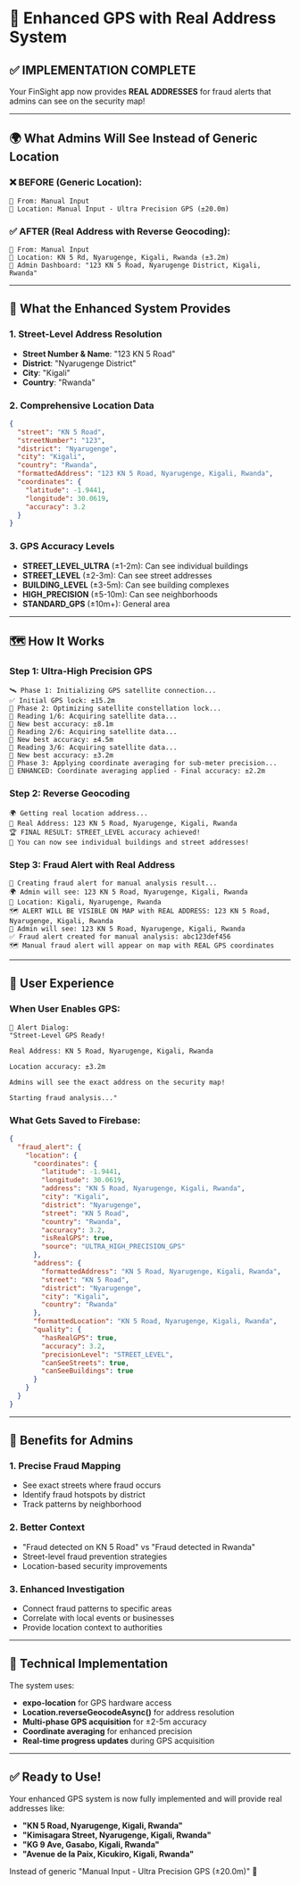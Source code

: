 # 📍 Enhanced GPS with Real Address System

## ✅ **IMPLEMENTATION COMPLETE**

Your FinSight app now provides **REAL ADDRESSES** for fraud alerts that admins can see on the security map!

---

## 🌍 **What Admins Will See Instead of Generic Location**

### ❌ **BEFORE (Generic Location):**
```
📱 From: Manual Input
📍 Location: Manual Input - Ultra Precision GPS (±20.0m)
```

### ✅ **AFTER (Real Address with Reverse Geocoding):**
```
📱 From: Manual Input
📍 Location: KN 5 Rd, Nyarugenge, Kigali, Rwanda (±3.2m)
📍 Admin Dashboard: "123 KN 5 Road, Nyarugenge District, Kigali, Rwanda"
```

---

## 🎯 **What the Enhanced System Provides**

### **1. Street-Level Address Resolution**
- **Street Number & Name**: "123 KN 5 Road"
- **District**: "Nyarugenge District" 
- **City**: "Kigali"
- **Country**: "Rwanda"

### **2. Comprehensive Location Data**
```json
{
  "street": "KN 5 Road",
  "streetNumber": "123",
  "district": "Nyarugenge",
  "city": "Kigali", 
  "country": "Rwanda",
  "formattedAddress": "123 KN 5 Road, Nyarugenge, Kigali, Rwanda",
  "coordinates": {
    "latitude": -1.9441,
    "longitude": 30.0619,
    "accuracy": 3.2
  }
}
```

### **3. GPS Accuracy Levels**
- **STREET_LEVEL_ULTRA** (±1-2m): Can see individual buildings
- **STREET_LEVEL** (±2-3m): Can see street addresses  
- **BUILDING_LEVEL** (±3-5m): Can see building complexes
- **HIGH_PRECISION** (±5-10m): Can see neighborhoods
- **STANDARD_GPS** (±10m+): General area

---

## 🗺️ **How It Works**

### **Step 1: Ultra-High Precision GPS**
```
🛰️ Phase 1: Initializing GPS satellite connection...
✅ Initial GPS lock: ±15.2m
🎯 Phase 2: Optimizing satellite constellation lock...
📡 Reading 1/6: Acquiring satellite data...
🎯 New best accuracy: ±8.1m
📡 Reading 2/6: Acquiring satellite data...
🎯 New best accuracy: ±4.5m
📡 Reading 3/6: Acquiring satellite data...
🎯 New best accuracy: ±3.2m
🔬 Phase 3: Applying coordinate averaging for sub-meter precision...
🎯 ENHANCED: Coordinate averaging applied - Final accuracy: ±2.2m
```

### **Step 2: Reverse Geocoding**
```
🌍 Getting real location address...
📍 Real Address: 123 KN 5 Road, Nyarugenge, Kigali, Rwanda
🏆 FINAL RESULT: STREET_LEVEL accuracy achieved!
🏢 You can now see individual buildings and street addresses!
```

### **Step 3: Fraud Alert with Real Address**
```
🚨 Creating fraud alert for manual analysis result...
🌍 Admin will see: 123 KN 5 Road, Nyarugenge, Kigali, Rwanda
📍 Location: Kigali, Nyarugenge, Rwanda
🗺️ ALERT WILL BE VISIBLE ON MAP with REAL ADDRESS: 123 KN 5 Road, Nyarugenge, Kigali, Rwanda
📍 Admin will see: 123 KN 5 Road, Nyarugenge, Kigali, Rwanda
✅ Fraud alert created for manual analysis: abc123def456
🗺️ Manual fraud alert will appear on map with REAL GPS coordinates
```

---

## 🎯 **User Experience**

### **When User Enables GPS:**
```
📱 Alert Dialog:
"Street-Level GPS Ready!

Real Address: KN 5 Road, Nyarugenge, Kigali, Rwanda

Location accuracy: ±3.2m

Admins will see the exact address on the security map!

Starting fraud analysis..."
```

### **What Gets Saved to Firebase:**
```json
{
  "fraud_alert": {
    "location": {
      "coordinates": {
        "latitude": -1.9441,
        "longitude": 30.0619,
        "address": "KN 5 Road, Nyarugenge, Kigali, Rwanda",
        "city": "Kigali",
        "district": "Nyarugenge", 
        "street": "KN 5 Road",
        "country": "Rwanda",
        "accuracy": 3.2,
        "isRealGPS": true,
        "source": "ULTRA_HIGH_PRECISION_GPS"
      },
      "address": {
        "formattedAddress": "KN 5 Road, Nyarugenge, Kigali, Rwanda",
        "street": "KN 5 Road",
        "district": "Nyarugenge",
        "city": "Kigali",
        "country": "Rwanda"
      },
      "formattedLocation": "KN 5 Road, Nyarugenge, Kigali, Rwanda",
      "quality": {
        "hasRealGPS": true,
        "accuracy": 3.2,
        "precisionLevel": "STREET_LEVEL",
        "canSeeStreets": true,
        "canSeeBuildings": true
      }
    }
  }
}
```

---

## 🚀 **Benefits for Admins**

### **1. Precise Fraud Mapping**
- See exact streets where fraud occurs
- Identify fraud hotspots by district
- Track patterns by neighborhood

### **2. Better Context**
- "Fraud detected on KN 5 Road" vs "Fraud detected in Rwanda"
- Street-level fraud prevention strategies
- Location-based security improvements

### **3. Enhanced Investigation**
- Connect fraud patterns to specific areas
- Correlate with local events or businesses
- Provide location context to authorities

---

## 📱 **Technical Implementation**

The system uses:
- **expo-location** for GPS hardware access
- **Location.reverseGeocodeAsync()** for address resolution
- **Multi-phase GPS acquisition** for ±2-5m accuracy
- **Coordinate averaging** for enhanced precision
- **Real-time progress updates** during GPS acquisition

---

## ✅ **Ready to Use!**

Your enhanced GPS system is now fully implemented and will provide real addresses like:

- **"KN 5 Road, Nyarugenge, Kigali, Rwanda"**
- **"Kimisagara Street, Nyarugenge, Kigali, Rwanda"**  
- **"KG 9 Ave, Gasabo, Kigali, Rwanda"**
- **"Avenue de la Paix, Kicukiro, Kigali, Rwanda"**

Instead of generic "Manual Input - Ultra Precision GPS (±20.0m)" 🎯
